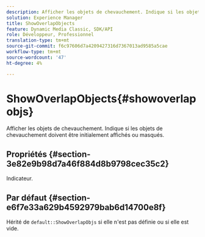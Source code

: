 ```yaml
---
description: Afficher les objets de chevauchement. Indique si les objets de chevauchement doivent être initialement affichés ou masqués.
solution: Experience Manager
title: ShowOverlapObjects
feature: Dynamic Media Classic, SDK/API
role: Développeur, Professionnel
translation-type: tm+mt
source-git-commit: f6c97606d7a4209427316d7367013ad9585a5cae
workflow-type: tm+mt
source-wordcount: '47'
ht-degree: 4%

---
```



# ShowOverlapObjects{#showoverlapobjs}

Afficher les objets de chevauchement. Indique si les objets de chevauchement doivent être initialement affichés ou masqués.

## Propriétés {#section-3e82e9b98d7a46f884d8b9798cec35c2}

Indicateur.

## Par défaut {#section-e6f7e33a629b4592979bab6d14700e8f}

Hérité de `default::ShowOverlapObjs` si elle n&#39;est pas définie ou si elle est vide.
